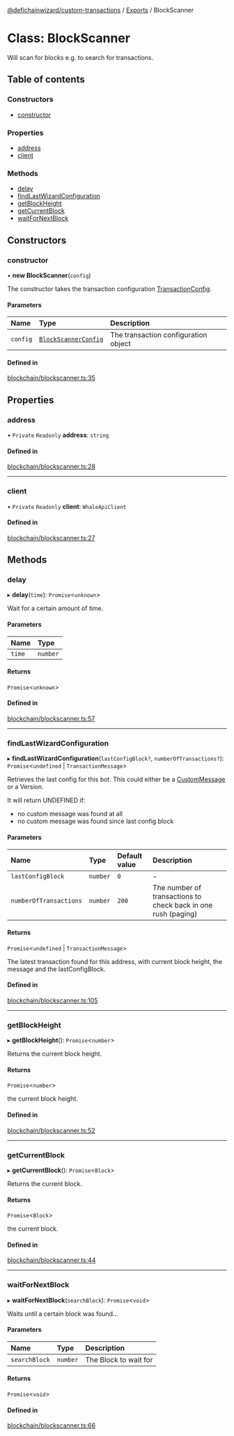 [@defichainwizard/custom-transactions](../README.md) / [Exports](../modules.md) / BlockScanner

# Class: BlockScanner

Will scan for blocks e.g. to search for transactions.

## Table of contents

### Constructors

- [constructor](BlockScanner.md#constructor)

### Properties

- [address](BlockScanner.md#address)
- [client](BlockScanner.md#client)

### Methods

- [delay](BlockScanner.md#delay)
- [findLastWizardConfiguration](BlockScanner.md#findlastwizardconfiguration)
- [getBlockHeight](BlockScanner.md#getblockheight)
- [getCurrentBlock](BlockScanner.md#getcurrentblock)
- [waitForNextBlock](BlockScanner.md#waitfornextblock)

## Constructors

### constructor

• **new BlockScanner**(`config`)

The constructor takes the transaction configuration [TransactionConfig](../interfaces/TransactionConfig.md).

#### Parameters

| Name | Type | Description |
| :------ | :------ | :------ |
| `config` | [`BlockScannerConfig`](../interfaces/BlockScannerConfig.md) | The transaction configuration object |

#### Defined in

[blockchain/blockscanner.ts:35](https://github.com/DeFiChain-Wizard/custom-transcation-library/blob/58c22fc/src/blockchain/blockscanner.ts#L35)

## Properties

### address

• `Private` `Readonly` **address**: `string`

#### Defined in

[blockchain/blockscanner.ts:28](https://github.com/DeFiChain-Wizard/custom-transcation-library/blob/58c22fc/src/blockchain/blockscanner.ts#L28)

___

### client

• `Private` `Readonly` **client**: `WhaleApiClient`

#### Defined in

[blockchain/blockscanner.ts:27](https://github.com/DeFiChain-Wizard/custom-transcation-library/blob/58c22fc/src/blockchain/blockscanner.ts#L27)

## Methods

### delay

▸ **delay**(`time`): `Promise`<`unknown`\>

Wait for a certain amount of time.

#### Parameters

| Name | Type |
| :------ | :------ |
| `time` | `number` |

#### Returns

`Promise`<`unknown`\>

#### Defined in

[blockchain/blockscanner.ts:57](https://github.com/DeFiChain-Wizard/custom-transcation-library/blob/58c22fc/src/blockchain/blockscanner.ts#L57)

___

### findLastWizardConfiguration

▸ **findLastWizardConfiguration**(`lastConfigBlock?`, `numberOfTransactions?`): `Promise`<`undefined` \| `TransactionMessage`\>

Retrieves the last config for this bot. This could either be a [CustomMessage](../interfaces/CustomMessage.md) or a Version.

It will return UNDEFINED if:

- no custom message was found at all
- no custom message was found since last config block

#### Parameters

| Name | Type | Default value | Description |
| :------ | :------ | :------ | :------ |
| `lastConfigBlock` | `number` | `0` | - |
| `numberOfTransactions` | `number` | `200` | The number of transactions to check back in one rush (paging) |

#### Returns

`Promise`<`undefined` \| `TransactionMessage`\>

The latest transaction found for this address, with current block height, the message and the lastConfigBlock.

#### Defined in

[blockchain/blockscanner.ts:105](https://github.com/DeFiChain-Wizard/custom-transcation-library/blob/58c22fc/src/blockchain/blockscanner.ts#L105)

___

### getBlockHeight

▸ **getBlockHeight**(): `Promise`<`number`\>

Returns the current block height.

#### Returns

`Promise`<`number`\>

the current block height.

#### Defined in

[blockchain/blockscanner.ts:52](https://github.com/DeFiChain-Wizard/custom-transcation-library/blob/58c22fc/src/blockchain/blockscanner.ts#L52)

___

### getCurrentBlock

▸ **getCurrentBlock**(): `Promise`<`Block`\>

Returns the current block.

#### Returns

`Promise`<`Block`\>

the current block.

#### Defined in

[blockchain/blockscanner.ts:44](https://github.com/DeFiChain-Wizard/custom-transcation-library/blob/58c22fc/src/blockchain/blockscanner.ts#L44)

___

### waitForNextBlock

▸ **waitForNextBlock**(`searchBlock`): `Promise`<`void`\>

Waits until a certain block was found...

#### Parameters

| Name | Type | Description |
| :------ | :------ | :------ |
| `searchBlock` | `number` | The Block to wait for |

#### Returns

`Promise`<`void`\>

#### Defined in

[blockchain/blockscanner.ts:66](https://github.com/DeFiChain-Wizard/custom-transcation-library/blob/58c22fc/src/blockchain/blockscanner.ts#L66)
